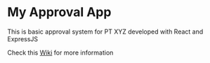 # My Approval App

This is basic approval system for PT XYZ developed with React and ExpressJS

Check this [Wiki](https://github.com/krizztianz/MyApprovalApp/wiki) for more information

